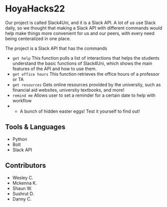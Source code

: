 # HoyaHacks22

Our project is called Slack4Uni, and it is a Slack API. A lot of us use Slack daily,  so we thought that making a Slack API with different commands would help make things more convenient for us and our peers, with every need being centeralized in one place.

The project is a Slack API that has the commands
- `get help`
This function pulls a list of interactions that helps the students understand the basic functions of Slack4Uni, which shows the main features of the API and how to use them.
- `get office hours`
This function retrieves the office hours of a professor or TA
- `get resources`
Gets online resources provided by the university, such as financial aid websites, university textbooks, and more!
- `remind me`
Allows user to set a reminder for a certain date to help with workflow
- + A bunch of hidden easter eggs! Test it yourself to find out! 


## Tools & Languages
- Python
- Bolt
- Slack API

## Contributors
- Wesley C.
- Mckenna K.
- Shaun W.
- Sushrut D.
- Danny C.
